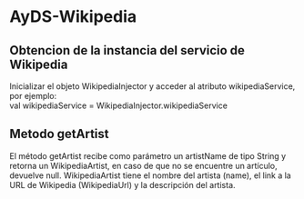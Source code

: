 # AyDS-Wikipedia
## Obtencion de la instancia del servicio de Wikipedia
Inicializar el objeto WikipediaInjector y acceder al atributo wikipediaService, por ejemplo:  
val wikipediaService = WikipediaInjector.wikipediaService
  
## Metodo getArtist
El método getArtist recibe como parámetro un artistName de tipo String
y retorna un WikipediaArtist, en caso de que no se encuentre un artículo, devuelve null.
WikipediaArtist tiene el nombre del artista (name), el link a la URL de Wikipedia (WikipediaUrl)
y la descripción del artista.


